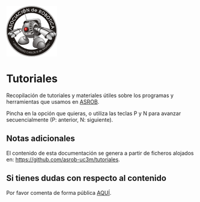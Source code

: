 [![asrob-uc3m logo](assets/asrob-135x135.png)](https://asrob.uc3m.es)

# Tutoriales

Recopilación de tutoriales y materiales útiles sobre los programas y herramientas que usamos en [ASROB](https://asrob.uc3m.es).

Pincha en la opción que quieras, o utiliza las teclas P y N para avanzar secuencialmente (P: anterior, N: siguiente).

## Notas adicionales

El contenido de esta documentación se genera a partir de ficheros alojados en: <https://github.com/asrob-uc3m/tutoriales>.

## Si tienes dudas con respecto al contenido

Por favor comenta de forma pública [AQUÍ](https://github.com/asrob-uc3m/tutoriales/issues/new).
